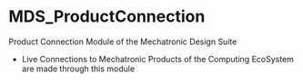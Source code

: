 # MDS_ProductConnection
Product Connection Module of the Mechatronic Design Suite
- Live Connections to Mechatronic Products of the Computing EcoSystem are made through this module
